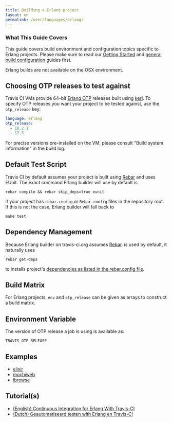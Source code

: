 ```yaml
---
title: Building a Erlang project
layout: en
permalink: /user/languages/erlang/
---
```


### What This Guide Covers

This guide covers build environment and configuration topics specific to Erlang projects. Please make sure to read our [Getting Started](/user/getting-started/) and [general build configuration](/user/customizing-the-build/) guides first.

Erlang builds are not available on the OSX environment.

## Choosing OTP releases to test against

Travis CI VMs provide 64-bit [Erlang OTP](http://www.erlang.org/download.html) releases built using [kerl](https://github.com/spawngrid/kerl). To specify OTP releases you want your project to be tested against, use the `otp_release` key:

```yaml
language: erlang
otp_release:
  - 18.2.1
  - 17.5
```

For precise versions pre-installed on the VM, please consult "Build system information" in the build log.


## Default Test Script

Travis CI by default assumes your project is built using [Rebar](https://github.com/rebar/rebar) and uses EUnit. The exact command Erlang builder will use by default is

    rebar compile && rebar skip_deps=true eunit

if your project has `rebar.config` or `Rebar.config` files in the repository root. If this is not the case, Erlang builder will fall back to

    make test

## Dependency Management

Because Erlang builder on travis-ci.org assumes [Rebar](https://github.com/basho/rebar). is used by default, it naturally uses

    rebar get-deps

to installs project's [dependencies as listed in the rebar.config file](https://github.com/basho/riak/blob/master/rebar.config).


## Build Matrix

For Erlang projects, `env` and `otp_release` can be given as arrays
to construct a build matrix.

## Environment Variable

The version of OTP release a job is using is available as:

    TRAVIS_OTP_RELEASE

## Examples

* [elixir](https://github.com/elixir-lang/elixir/blob/master/.travis.yml)
* [mochiweb](https://github.com/mochi/mochiweb/blob/master/.travis.yml)
* [ibrowse](https://github.com/cmullaparthi/ibrowse/blob/master/.travis.yml)

## Tutorial(s)

* [(English) Continuous Integration for Erlang With Travis-CI](http://blog.equanimity.nl/blog/2013/06/04/continuous-integration-for-erlang-with-travis-ci/)
* [(Dutch) Geautomatiseerd testen with Erlang en Travis-CI](http://blog.equanimity.nl/blog/2013/04/25/geautomatiseerd-testen-met-erlang/)
